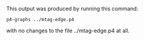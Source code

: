 This output was produced by running this command:

    p4-graphs ../mtag-edge.p4

with no changes to the file ../mtag-edge.p4 at all.
